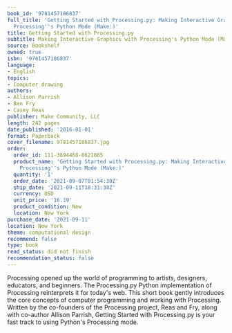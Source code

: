 ```yaml
---
book_id: '9781457186837'
full_title: 'Getting Started with Processing.py: Making Interactive Graphics with
  Processing''s Python Mode (Make:)'
title: Getting Started with Processing.py
subtitle: Making Interactive Graphics with Processing's Python Mode (Make:)
source: Bookshelf
owned: true
isbn: '9781457186837'
language:
- English
topics:
- Computer drawing
authors:
- Allison Parrish
- Ben Fry
- Casey Reas
publisher: Make Community, LLC
length: 242 pages
date_published: '2016-01-01'
format: Paperback
cover_filename: 9781457186837.jpg
order:
  order_id: 111-3894468-0621865
  product_name: 'Getting Started with Processing.py: Making Interactive Graphics with
    Processing''s Python Mode (Make:)'
  quantity: '1'
  order_date: '2021-09-07T01:54:30Z'
  ship_date: '2021-09-11T18:31:38Z'
  currency: USD
  unit_price: '16.19'
  product_condition: New
  location: New York
purchase_date: '2021-09-11'
location: New York
theme: computational design
recommend: false
type: book
read_status: did not finish
recommendation_status: false
---
```

Processing opened up the world of programming to artists, designers, educators, and beginners. The Processing.py Python implementation of Processing reinterprets it for today's web. This short book gently introduces the core concepts of computer programming and working with Processing. Written by the co-founders of the Processing project, Reas and Fry, along with co-author Allison Parrish, Getting Started with Processing.py is your fast track to using Python's Processing mode.
